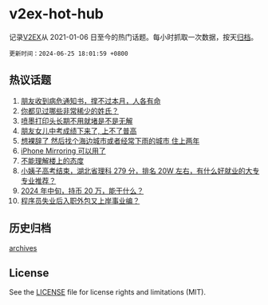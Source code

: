 # v2ex-hot-hub

 记录[V2EX](https://www.v2ex.com/)从 2021-01-06 日至今的热门话题。每小时抓取一次数据，按天[归档](archives)。

`更新时间：2024-06-25 18:01:59 +0800`

## 热议话题

1. [朋友收到病危通知书，撑不过本月，人各有命](https://www.v2ex.com/t/1052319)
1. [你都见过哪些非常稀少的姓氏？](https://www.v2ex.com/t/1052471)
1. [喷墨打印头长期不用就堵是不是无解](https://www.v2ex.com/t/1052295)
1. [朋友女儿中考成绩下来了, 上不了普高](https://www.v2ex.com/t/1052360)
1. [想裸辞了 然后找个海边城市或者经常下雨的城市 住上两年](https://www.v2ex.com/t/1052349)
1. [iPhone Mirroring 可以用了](https://www.v2ex.com/t/1052281)
1. [不能理解楼上的态度](https://www.v2ex.com/t/1052240)
1. [小姨子高考结束，湖北省理科 279 分，排名 20W 左右，有什么好就业的大专专业推荐？](https://www.v2ex.com/t/1052350)
1. [2024 年中旬，持币 20 万，能干什么？](https://www.v2ex.com/t/1052414)
1. [程序员失业后入职外包又上岸事业编？](https://www.v2ex.com/t/1052339)

## 历史归档

[archives](archives)

## License

See the [LICENSE](LICENSE) file for license rights and limitations (MIT).
